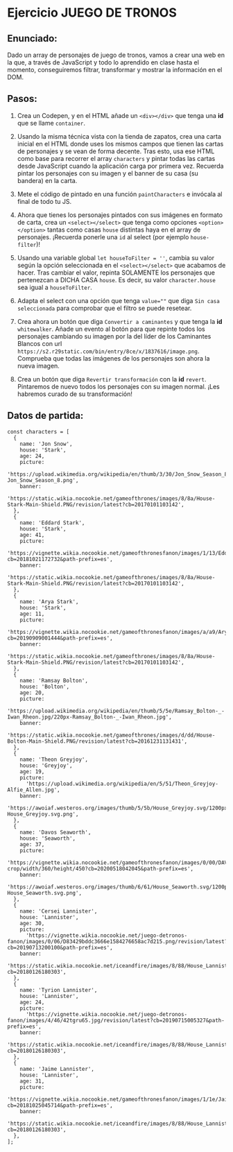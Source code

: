 # Ejercicio JUEGO DE TRONOS

## Enunciado:

Dado un array de personajes de juego de tronos, vamos a crear una web en la que, a través de JavaScript y todo lo aprendido en clase hasta el momento, conseguiremos filtrar, transformar y mostrar la información en el DOM.

## Pasos:

1. Crea un Codepen, y en el HTML añade un `<div></div>` que tenga una **id** que se llame `container`.

2. Usando la misma técnica vista con la tienda de zapatos, crea una carta inicial en el HTML donde uses los mismos campos que tienen las cartas de personajes y se vean de forma decente. Tras esto, usa ese HTML como base para recorrer el array `characters` y pintar todas las cartas desde JavaScript cuando la aplicación carga por primera vez. Recuerda pintar los personajes con su imagen y el banner de su casa (su bandera) en la carta.

3. Mete el código de pintado en una función `paintCharacters` e invócala al final de todo tu JS.

4. Ahora que tienes los personajes pintados con sus imágenes en formato de carta, crea un `<select></select>` que tenga como opciones `<option></option>` tantas como casas `house` distintas haya en el array de personajes. ¡Recuerda ponerle una `id` al select (por ejemplo `house-filter`)!

5. Usando una variable global `let houseToFilter = ''`, cambia su valor según la opción seleccionada en el `<select></select>` que acabamos de hacer. Tras cambiar el valor, repinta SOLAMENTE los personajes que pertenezcan a DICHA CASA `house`. Es decir, su valor `character.house` sea igual a `houseToFilter`.

6. Adapta el select con una opción que tenga `value=""` que diga `Sin casa seleccionada` para comprobar que el filtro se puede resetear.

7. Crea ahora un botón que diga `Convertir a caminantes` y que tenga la **id** `whitewalker`. Añade un evento al botón para que repinte todos los personajes cambiando su imagen por la del líder de los Caminantes Blancos con url `https://s2.r29static.com/bin/entry/8ce/x/1837616/image.png`. Comprueba que todas las imágenes de los personajes son ahora la nueva imagen.

8. Crea un botón que diga `Revertir transformación` con la **id** `revert`. Pintaremos de nuevo todos los personajes con su imagen normal. ¡Les habremos curado de su transformación!

## Datos de partida:

```
const characters = [
  {
    name: 'Jon Snow',
    house: 'Stark',
    age: 24,
    picture:
      'https://upload.wikimedia.org/wikipedia/en/thumb/3/30/Jon_Snow_Season_8.png/220px-Jon_Snow_Season_8.png',
    banner:
      'https://static.wikia.nocookie.net/gameofthrones/images/8/8a/House-Stark-Main-Shield.PNG/revision/latest?cb=20170101103142',
  },
  {
    name: 'Eddard Stark',
    house: 'Stark',
    age: 41,
    picture:
      'https://vignette.wikia.nocookie.net/gameofthronesfanon/images/1/13/Eddard_Stark_HBO.jpg/revision/latest?cb=20181021172732&path-prefix=es',
    banner:
      'https://static.wikia.nocookie.net/gameofthrones/images/8/8a/House-Stark-Main-Shield.PNG/revision/latest?cb=20170101103142',
  },
  {
    name: 'Arya Stark',
    house: 'Stark',
    age: 11,
    picture:
      'https://vignette.wikia.nocookie.net/gameofthronesfanon/images/a/a9/AryaShipIronThrone.PNG.png/revision/latest?cb=20190909001444&path-prefix=es',
    banner:
      'https://static.wikia.nocookie.net/gameofthrones/images/8/8a/House-Stark-Main-Shield.PNG/revision/latest?cb=20170101103142',
  },
  {
    name: 'Ramsay Bolton',
    house: 'Bolton',
    age: 20,
    picture:
      'https://upload.wikimedia.org/wikipedia/en/thumb/5/5e/Ramsay_Bolton-_-Iwan_Rheon.jpg/220px-Ramsay_Bolton-_-Iwan_Rheon.jpg',
    banner:
      'https://static.wikia.nocookie.net/gameofthrones/images/d/dd/House-Bolton-Main-Shield.PNG/revision/latest?cb=20161231131431',
  },
  {
    name: 'Theon Greyjoy',
    house: 'Greyjoy',
    age: 19,
    picture:
      'https://upload.wikimedia.org/wikipedia/en/5/51/Theon_Greyjoy-Alfie_Allen.jpg',
    banner:
      'https://awoiaf.westeros.org/images/thumb/5/5b/House_Greyjoy.svg/1200px-House_Greyjoy.svg.png',
  },
  {
    name: 'Davos Seaworth',
    house: 'Seaworth',
    age: 37,
    picture:
      'https://vignette.wikia.nocookie.net/gameofthronesfanon/images/0/00/DAVOSINFOBOXBELLS.PNG.png/revision/latest/top-crop/width/360/height/450?cb=20200518042045&path-prefix=es',
    banner:
      'https://awoiaf.westeros.org/images/thumb/6/61/House_Seaworth.svg/1200px-House_Seaworth.svg.png',
  },
  {
    name: 'Cersei Lannister',
    house: 'Lannister',
    age: 30,
    picture:
      'https://vignette.wikia.nocookie.net/juego-detronos-fanon/images/0/06/D83429bddc3666e1584276658ac7d215.png/revision/latest?cb=20190713200100&path-prefix=es',
    banner:
      'https://static.wikia.nocookie.net/iceandfire/images/8/88/House_Lannister.png/revision/latest?cb=20180126180303',
  },
  {
    name: 'Tyrion Lannister',
    house: 'Lannister',
    age: 24,
    picture:
      'https://vignette.wikia.nocookie.net/juego-detronos-fanon/images/4/46/42tgru65.jpg/revision/latest?cb=20190715005327&path-prefix=es',
    banner:
      'https://static.wikia.nocookie.net/iceandfire/images/8/88/House_Lannister.png/revision/latest?cb=20180126180303',
  },
  {
    name: 'Jaime Lannister',
    house: 'Lannister',
    age: 31,
    picture:
      'https://vignette.wikia.nocookie.net/gameofthronesfanon/images/1/1e/Jaime_Lannister.jpg/revision/latest?cb=20181025045714&path-prefix=es',
    banner:
      'https://static.wikia.nocookie.net/iceandfire/images/8/88/House_Lannister.png/revision/latest?cb=20180126180303',
  },
];
```
